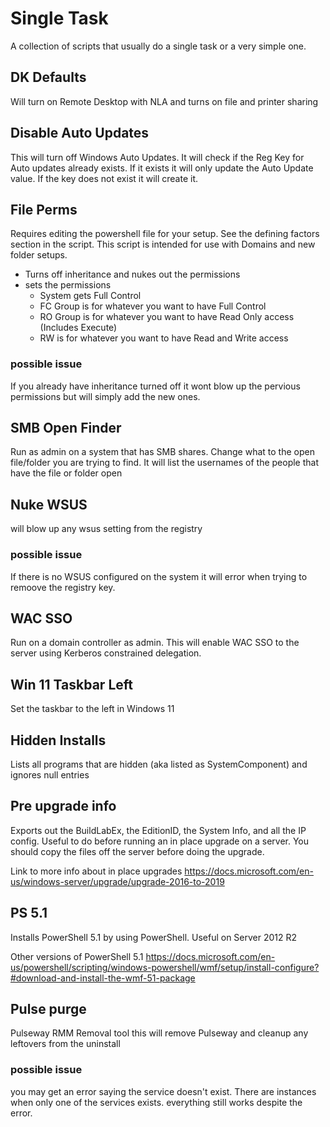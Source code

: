 # Single Task
A collection of scripts that usually do a single task or a very simple one.

## DK Defaults
Will turn on Remote Desktop with NLA and turns on file and printer sharing

## Disable Auto Updates
This will turn off Windows Auto Updates. It will check if the Reg Key for Auto updates already exists. If it exists it will only update the Auto Update value. If the key does not exist it will create it.

## File Perms
Requires editing the powershell file for your setup. See the defining factors section in the script. This script is intended for use with Domains and new folder setups.

* Turns off inheritance and nukes out the permissions
* sets the permissions
  * System gets Full Control
  * FC Group is for whatever you want to have Full Control
  * RO Group is for whatever you want to have Read Only access (Includes Execute)
  * RW is for whatever you want to have Read and Write access 

### possible issue
If you already have inheritance turned off it wont blow up the pervious permissions but will simply add the new ones.

## SMB Open Finder
Run as admin on a system that has SMB shares. Change what to the open file/folder you are trying to find. It will list the usernames of the people that have the file or folder open


## Nuke WSUS
will blow up any wsus setting from the registry

### possible issue
If there is no WSUS configured on the system it will error when trying to remoove the registry key.

## WAC SSO
Run on a domain controller as admin. This will enable WAC SSO to the server using Kerberos constrained delegation.

## Win 11 Taskbar Left
Set the taskbar to the left in Windows 11

## Hidden Installs
Lists all programs that are hidden (aka listed as SystemComponent) and ignores null entries

## Pre upgrade info
Exports out the BuildLabEx, the EditionID, the System Info, and all the IP config. Useful to do before running an in place upgrade on a server. You should copy the files off the server before doing the upgrade.

Link to more info about in place upgrades https://docs.microsoft.com/en-us/windows-server/upgrade/upgrade-2016-to-2019

## PS 5.1
Installs PowerShell 5.1 by using PowerShell. Useful on Server 2012 R2

Other versions of PowerShell 5.1 https://docs.microsoft.com/en-us/powershell/scripting/windows-powershell/wmf/setup/install-configure?#download-and-install-the-wmf-51-package

## Pulse purge
Pulseway RMM Removal tool this will remove Pulseway and cleanup any leftovers from the uninstall

### possible issue
you may get an error saying the service doesn't exist. There are instances when only one of the services exists. everything still works despite the error.
